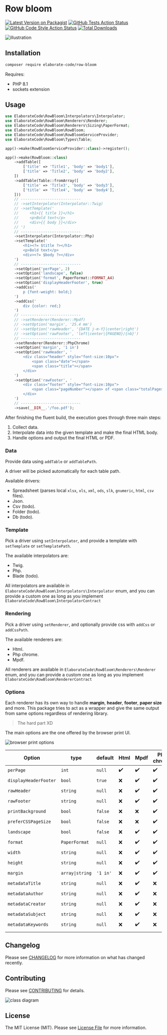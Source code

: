 # Row bloom

[![Latest Version on Packagist](https://img.shields.io/packagist/v/elaborate-code/row-bloom.svg?style=flat-square)](https://packagist.org/packages/elaborate-code/row-bloom)
[![GitHub Tests Action Status](https://img.shields.io/github/actions/workflow/status/elaborate-code/row-bloom/run-tests.yml?branch=main&label=tests&style=flat-square)](https://github.com/elaborate-code/row-bloom/actions?query=workflow%3Arun-tests+branch%3Amain)
[![GitHub Code Style Action Status](https://img.shields.io/github/actions/workflow/status/elaborate-code/row-bloom/fix-php-code-style-issues.yml?branch=main&label=code%20style&style=flat-square)](https://github.com/elaborate-code/row-bloom/actions?query=workflow%3A"Fix+PHP+code+style+issues"+branch%3Amain)
[![Total Downloads](https://img.shields.io/packagist/dt/elaborate-code/row-bloom.svg?style=flat-square)](https://packagist.org/packages/elaborate-code/row-bloom)

![illustration](./illustration.png)

## Installation

```bash
composer require elaborate-code/row-bloom
```

Requires:

- PHP 8.1
- sockets extension

## Usage

```php
use ElaborateCode\RowBloom\Interpolators\Interpolator;
use ElaborateCode\RowBloom\Renderers\Renderer;
use ElaborateCode\RowBloom\Renderers\Sizing\PaperFormat;
use ElaborateCode\RowBloom\RowBloom;
use ElaborateCode\RowBloom\RowBloomServiceProvider;
use ElaborateCode\RowBloom\Types\Table;

app()->make(RowBloomServiceProvider::class)->register();

app()->make(RowBloom::class)
    ->addTable([
        ['title' => 'Title1', 'body' => 'body1'],
        ['title' => 'Title2', 'body' => 'body2'],
    ])
    ->addTable(Table::fromArray([
        ['title' => 'Title3', 'body' => 'body3'],
        ['title' => 'Title4', 'body' => 'body4'],
    ]))
    // ---------------------------
    // ->setInterpolator(Interpolator::Twig)
    // ->setTemplate('
    //     <h1>{{ title }}</h1>
    //     <p>Bold text</p>
    //     <div>{{ body }}</div>
    // ')
    // ---------------------------
    ->setInterpolator(Interpolator::Php)
    ->setTemplate('
        <h1><?= $title ?></h1>
        <p>Bold text</p>
        <div><?= $body ?></div>
    ')
    // ---------------------------
    ->setOption('perPage', 2)
    ->setOption('landscape', false)
    ->setOption('format', PaperFormat::FORMAT_A4)
    ->setOption('displayHeaderFooter', true)
    ->addCss('
        p {font-weight: bold;}
    ')
    ->addCss('
        div {color: red;}
    ')
    // ---------------------------
    // ->setRenderer(Renderer::Mpdf)
    // ->setOption('margin', '25.4 mm')
    // ->setOption('rawHeader', '{DATE j-m-Y}|center|right')
    // ->setOption('rawFooter', 'left|center|{PAGENO}/{nb}')
    // ---------------------------
    ->setRenderer(Renderer::PhpChrome)
    ->setOption('margin', '1 in')
    ->setOption('rawHeader', '
        <div class="header" style="font-size:10px">
            <span class="date"></span>
            <span class="title"></span>
        </div>
    ')
    ->setOption('rawFooter', '
        <div class="footer" style="font-size:10px">
            <span class="pageNumber"></span> of <span class="totalPages"></span>
        </div>
    ')
    // ---------------------------
    ->save(__DIR__.'/foo.pdf');
```

After finishing the fluent build, the execution goes through three main steps:

1. Collect data.
2. Interpolate data into the given template and make the final HTML body.
3. Handle options and output the final HTML or PDF.

### Data

Provide data using `addTable` or `addTablePath`.

A driver will be picked automatically for each table path.

Available drivers:

- Spreadsheet (parses local `xlsx`, `xls`, `xml`, `ods`, `slk`, `gnumeric`, `html`, `csv` files).
- Json.
- Csv (todo).
- Folder (todo).
- Db (todo).

### Template

Pick a driver using `setInterpolator`, and provide a template with `setTemplate` or `setTemplatePath`.

The available interpolators are:

- Twig.
- Php.
- Blade (todo).

All interpolators are available in `ElaborateCode\RowBloom\Interpolators\Interpolator` enum, and you can provide a custom one as long as you implement `ElaborateCode\RowBloom\InterpolatorContract`

### Rendering

Pick a driver using `setRenderer`, and optionally provide css with `addCss` or `addCssPath`.

The available renderers are:

- Html.
- Php chrome.
- Mpdf.

All renderers are available in `ElaborateCode\RowBloom\Renderers\Renderer` enum, and you can provide a custom one as long as you implement `ElaborateCode\RowBloom\RendererContract`

### Options

Each renderer has its own way to handle **margin**, **header**, **footer**, **paper size** and more. This package tries to act as a wrapper and give the same output from same options regardless of rendering library.

> The hard part XD

The main options are the one offered by the browser print UI.

![browser print options](./browser_print_options.png)

| Option                | type            | default  | Html | Mpdf | Php chrome |
| --------------------- | --------------- | -------- | ---- | ---- | ---------- |
| `perPage`             | `int`           | `null`   | ✔️ | ✔️ | ✔️       |
| `displayHeaderFooter` | `bool`          | `true`   | ❌   | ✔️ | ✔️       |
| `rawHeader`           | `string`        | `null`   | ❌   | ✔️ | ✔️       |
| `rawFooter`           | `string`        | `null`   | ❌   | ✔️ | ✔️       |
| `printBackground`     | `bool`          | `false`  | ❌   | ❌   | ✔️       |
| `preferCSSPageSize`   | `bool`          | `false`  | ❌   | ❌   | ✔️       |
| `landscape`           | `bool`          | `false`  | ❌   | ✔️ | ✔️       |
| `format`              | `PaperFormat`   | `null`   | ❌   | ✔️ | ✔️       |
| `width`               | `string`        | `null`   | ❌   | ✔️ | ✔️       |
| `height`              | `string`        | `null`   | ❌   | ✔️ | ✔️       |
| `margin`              | `array\|string` | `'1 in'` | ❌   | ✔️ | ✔️       |
| `metadataTitle`       | `string`        | `null`   | ❌   | ✔️ | ❌         |
| `metadataAuthor`      | `string`        | `null`   | ❌   | ✔️ | ❌         |
| `metadataCreator`     | `string`        | `null`   | ❌   | ✔️ | ❌         |
| `metadataSubject`     | `string`        | `null`   | ❌   | ✔️ | ❌         |
| `metadataKeywords`    | `string`        | `null`   | ❌   | ✔️ | ❌         |
|                       |                 |          |      |      |            |

## Changelog

Please see [CHANGELOG](CHANGELOG.md) for more information on what has changed recently.

## Contributing

Please see [CONTRIBUTING](CONTRIBUTING.md) for details.

![class diagram](./class_diagram.drawio.png)

## License

The MIT License (MIT). Please see [License File](LICENSE.md) for more information.
